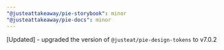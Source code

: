 ```yaml
---
"@justeattakeaway/pie-storybook": minor
"@justeattakeaway/pie-docs": minor
---
```


[Updated] - upgraded the version of `@justeat/pie-design-tokens` to v7.0.2
